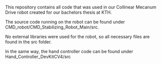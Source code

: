 This repository contains all code that was used in our Collinear Mecanum Drive robot created for our bachelors thesis at KTH.

The source code running on the robot can be found under CMD_robot/CMD_Stabilizing_Robot_Main/src.

No external libraries were used for the robot, so all necessary files are found in the src folder.


In the same way, the hand controller code can be found under Hand_Controller_DevKitCV4/src
